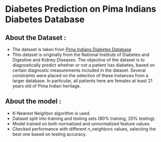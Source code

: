 # Diabetes Prediction on Pima Indians Diabetes Database
 
## About the Dataset : 
- The dataset is taken from [Pima Indians Diabetes Database](https://www.kaggle.com/datasets/uciml/pima-indians-diabetes-database/data)
- This dataset is originally from the National Institute of Diabetes and Digestive and Kidney Diseases. The objective of the dataset is to diagnostically predict whether or not a patient has diabetes, based on certain diagnostic measurements included in the dataset. Several constraints were placed on the selection of these instances from a larger database. In particular, all patients here are females at least 21 years old of Pima Indian heritage.

## About the model :
- K-Nearest Neighbor algorithm is used.
- Dataset split into training and testing sets (80% training, 20% testing).
- Model trained on both normalized and unnormalized feature values.
- Checked performance with different n_neighbors values, selecting the best one based on testing accuracy.

